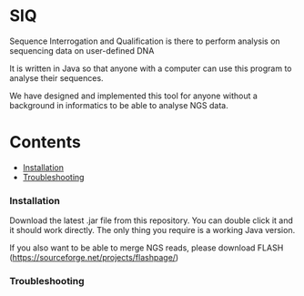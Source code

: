 # SIQ
Sequence Interrogation and Qualification is there to perform analysis on sequencing data on user-defined DNA

It is written in Java so that anyone with a computer can use this program to analyse their sequences.

We have designed and implemented this tool for anyone without a background in informatics to be able to analyse NGS data.

Contents
========

 * [Installation](#installation)
 * [Troubleshooting](#troubleshooting)

### Installation

Download the latest .jar file from this repository. You can double click it and it should work directly. The only thing you require is a working Java version. 
 
If you also want to be able to merge NGS reads, please download FLASH (https://sourceforge.net/projects/flashpage/)


### Troubleshooting








